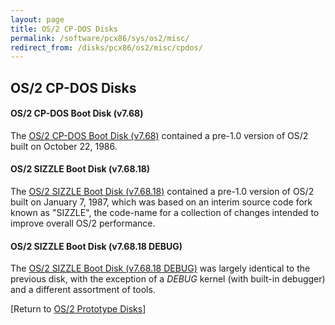 ```yaml
---
layout: page
title: OS/2 CP-DOS Disks
permalink: /software/pcx86/sys/os2/misc/
redirect_from: /disks/pcx86/os2/misc/cpdos/
---
```


OS/2 CP-DOS Disks
-----------------

#### OS/2 CP-DOS Boot Disk (v7.68)

The [OS/2 CP-DOS Boot Disk (v7.68)](/disks/pcx86/os2/misc/cpdos/86295/) contained a pre-1.0 version of OS/2 built on
October 22, 1986.

#### OS/2 SIZZLE Boot Disk (v7.68.18)

The [OS/2 SIZZLE Boot Disk (v7.68.18)](/disks/pcx86/os2/misc/cpdos/87007/) contained a pre-1.0 version of OS/2
built on January 7, 1987, which was based on an interim source code fork known as "SIZZLE", the code-name for a
collection of changes intended to improve overall OS/2 performance.

#### OS/2 SIZZLE Boot Disk (v7.68.18 DEBUG)

The [OS/2 SIZZLE Boot Disk (v7.68.18 DEBUG)](/disks/pcx86/os2/misc/cpdos/87007/debug/) was largely identical to the
previous disk, with the exception of a *DEBUG* kernel (with built-in debugger) and a different assortment of tools. 

[Return to [OS/2 Prototype Disks](/disks/pcx86/os2/misc/)]
